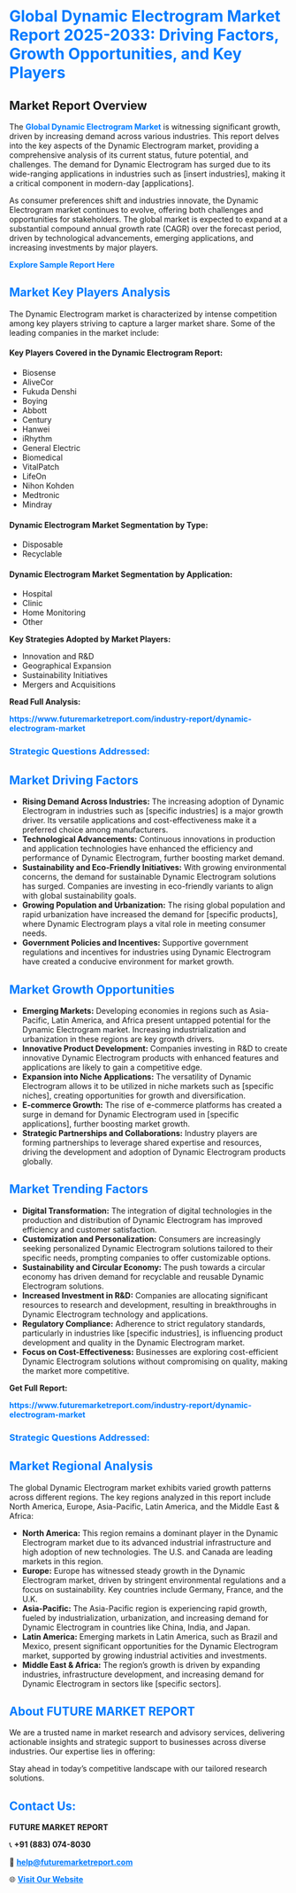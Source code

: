 <h1 style="color: #007BFF;">Global Dynamic Electrogram Market Report 2025-2033: Driving Factors, Growth Opportunities, and Key Players</h1>

<section id="overview">
<h2>Market Report Overview</h2>
<p>The <a href="https://www.futuremarketreport.com/industry-report/dynamic-electrogram-market" style="color: #007BFF; text-decoration: none;"><strong>Global Dynamic Electrogram Market</strong></a> is witnessing significant growth, driven by increasing demand across various industries. This report delves into the key aspects of the Dynamic Electrogram market, providing a comprehensive analysis of its current status, future potential, and challenges. The demand for Dynamic Electrogram has surged due to its wide-ranging applications in industries such as [insert industries], making it a critical component in modern-day [applications].</p>
<p>As consumer preferences shift and industries innovate, the Dynamic Electrogram market continues to evolve, offering both challenges and opportunities for stakeholders. The global market is expected to expand at a substantial compound annual growth rate (CAGR) over the forecast period, driven by technological advancements, emerging applications, and increasing investments by major players.</p>
</section>

<section id="overview">
<p><a href="https://www.futuremarketreport.com/request-sample/reportId=78020" style="color: #007BFF; text-decoration: none;"><strong>Explore Sample Report Here</strong></a></p>
</section>

<section id="key-players">
<h2 style="color: #007BFF;">Market Key Players Analysis</h2>
<p>The Dynamic Electrogram market is characterized by intense competition among key players striving to capture a larger market share. Some of the leading companies in the market include:</p>
<h4>Key Players Covered in the Dynamic Electrogram Report:</h4>
<ul><li>Biosense</li><li>AliveCor</li><li>Fukuda Denshi</li><li>Boying</li><li>Abbott</li><li>Century</li><li>Hanwei</li><li>iRhythm</li><li>General Electric</li><li>Biomedical</li><li>VitalPatch</li><li>LifeOn</li><li>Nihon Kohden</li><li>Medtronic</li><li>Mindray</li></ul>
<h4>Dynamic Electrogram Market Segmentation by Type:</h4>
<ul><li>Disposable</li><li>Recyclable</li></ul>

<h4>Dynamic Electrogram Market Segmentation by Application:</h4>
<ul><li>Hospital</li><li>Clinic</li><li>Home Monitoring</li><li>Other</li></ul>
<p><strong>Key Strategies Adopted by Market Players:</strong></p>
<ul>
<li>Innovation and R&D</li>
<li>Geographical Expansion</li>
<li>Sustainability Initiatives</li>
<li>Mergers and Acquisitions</li>
</ul>
</section>

<section>
<p><strong>Read Full Analysis: </strong></p><a href="https://www.futuremarketreport.com/industry-report/dynamic-electrogram-market" style="color: #007BFF; text-decoration: none;"><strong>https://www.futuremarketreport.com/industry-report/dynamic-electrogram-market</strong></a>
<h3 style="color: #007BFF;">Strategic Questions Addressed:</h3>
</section>

<section id="driving-factors">
<h2 style="color: #007BFF;">Market Driving Factors</h2>
<ul>
<li><strong>Rising Demand Across Industries:</strong> The increasing adoption of Dynamic Electrogram in industries such as [specific industries] is a major growth driver. Its versatile applications and cost-effectiveness make it a preferred choice among manufacturers.</li>
<li><strong>Technological Advancements:</strong> Continuous innovations in production and application technologies have enhanced the efficiency and performance of Dynamic Electrogram, further boosting market demand.</li>
<li><strong>Sustainability and Eco-Friendly Initiatives:</strong> With growing environmental concerns, the demand for sustainable Dynamic Electrogram solutions has surged. Companies are investing in eco-friendly variants to align with global sustainability goals.</li>
<li><strong>Growing Population and Urbanization:</strong> The rising global population and rapid urbanization have increased the demand for [specific products], where Dynamic Electrogram plays a vital role in meeting consumer needs.</li>
<li><strong>Government Policies and Incentives:</strong> Supportive government regulations and incentives for industries using Dynamic Electrogram have created a conducive environment for market growth.</li>
</ul>
</section>

<section id="growth-opportunities">
<h2 style="color: #007BFF;">Market Growth Opportunities</h2>
<ul>
<li><strong>Emerging Markets:</strong> Developing economies in regions such as Asia-Pacific, Latin America, and Africa present untapped potential for the Dynamic Electrogram market. Increasing industrialization and urbanization in these regions are key growth drivers.</li>
<li><strong>Innovative Product Development:</strong> Companies investing in R&D to create innovative Dynamic Electrogram products with enhanced features and applications are likely to gain a competitive edge.</li>
<li><strong>Expansion into Niche Applications:</strong> The versatility of Dynamic Electrogram allows it to be utilized in niche markets such as [specific niches], creating opportunities for growth and diversification.</li>
<li><strong>E-commerce Growth:</strong> The rise of e-commerce platforms has created a surge in demand for Dynamic Electrogram used in [specific applications], further boosting market growth.</li>
<li><strong>Strategic Partnerships and Collaborations:</strong> Industry players are forming partnerships to leverage shared expertise and resources, driving the development and adoption of Dynamic Electrogram products globally.</li>
</ul>
</section>

<section id="trending-factors">
<h2 style="color: #007BFF;">Market Trending Factors</h2>
<ul>
<li><strong>Digital Transformation:</strong> The integration of digital technologies in the production and distribution of Dynamic Electrogram has improved efficiency and customer satisfaction.</li>
<li><strong>Customization and Personalization:</strong> Consumers are increasingly seeking personalized Dynamic Electrogram solutions tailored to their specific needs, prompting companies to offer customizable options.</li>
<li><strong>Sustainability and Circular Economy:</strong> The push towards a circular economy has driven demand for recyclable and reusable Dynamic Electrogram solutions.</li>
<li><strong>Increased Investment in R&D:</strong> Companies are allocating significant resources to research and development, resulting in breakthroughs in Dynamic Electrogram technology and applications.</li>
<li><strong>Regulatory Compliance:</strong> Adherence to strict regulatory standards, particularly in industries like [specific industries], is influencing product development and quality in the Dynamic Electrogram market.</li>
<li><strong>Focus on Cost-Effectiveness:</strong> Businesses are exploring cost-efficient Dynamic Electrogram solutions without compromising on quality, making the market more competitive.</li>
</ul>
</section>

<section>
<p><strong>Get Full Report: </strong></p><a href="https://www.futuremarketreport.com/industry-report/dynamic-electrogram-market" style="color: #007BFF; text-decoration: none;"><strong>https://www.futuremarketreport.com/industry-report/dynamic-electrogram-market</strong></a>
<h3 style="color: #007BFF;">Strategic Questions Addressed:</h3>
</section>


<section id="regional-analysis">
<h2 style="color: #007BFF;">Market Regional Analysis</h2>
<p>The global Dynamic Electrogram market exhibits varied growth patterns across different regions. The key regions analyzed in this report include North America, Europe, Asia-Pacific, Latin America, and the Middle East & Africa:</p>
<ul>
<li><strong>North America:</strong> This region remains a dominant player in the Dynamic Electrogram market due to its advanced industrial infrastructure and high adoption of new technologies. The U.S. and Canada are leading markets in this region.</li>
<li><strong>Europe:</strong> Europe has witnessed steady growth in the Dynamic Electrogram market, driven by stringent environmental regulations and a focus on sustainability. Key countries include Germany, France, and the U.K.</li>
<li><strong>Asia-Pacific:</strong> The Asia-Pacific region is experiencing rapid growth, fueled by industrialization, urbanization, and increasing demand for Dynamic Electrogram in countries like China, India, and Japan.</li>
<li><strong>Latin America:</strong> Emerging markets in Latin America, such as Brazil and Mexico, present significant opportunities for the Dynamic Electrogram market, supported by growing industrial activities and investments.</li>
<li><strong>Middle East & Africa:</strong> The region’s growth is driven by expanding industries, infrastructure development, and increasing demand for Dynamic Electrogram in sectors like [specific sectors].</li>
</ul>
</section>

<footer>
<h2 style="color: #007BFF;">About FUTURE MARKET REPORT</h2>
<p>We are a trusted name in market research and advisory services, delivering actionable insights and strategic support to businesses across diverse industries. Our expertise lies in offering:</p>

<p>Stay ahead in today’s competitive landscape with our tailored research solutions.</p>

<h2 style="color: #007BFF;">Contact Us:</h2>
<p><strong>FUTURE MARKET REPORT</strong></p>
<p>📞 <strong>+91 (883) 074-8030</strong></p>
<p>📧 <strong><a href="mailto:help@futuremarketreport.com" style="color: #007BFF;">help@futuremarketreport.com</a></strong></p>
<p>🌐 <strong><a href="https://www.futuremarketreport.com/" style="color: #007BFF;">Visit Our Website</a></strong></p>
</footer>